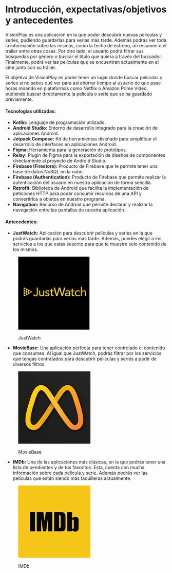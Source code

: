 # Introducción, expectativas/objetivos y antecedentes

VisionPlay es una aplicación en la que poder descubrir nuevas películas y series, pudiendo guardarlas para verlas más tarde. Además podrás ver toda la información sobre las mismas, como la fecha de estreno, un resumen o el tráiler entre otras cosas. Por otro lado, el usuario podrá filtrar sus búsquedas por género o buscar el título que quiera a través del buscador. Finalmente, podrá ver las películas que se encuentran actualmente en el cine junto con su tráiler.&#x20;

El objetivo de VisionPlay es poder tener un lugar donde buscar películas y series si no sabes qué ver para así ahorrar tiempo al usuario de que pase horas mirando en plataformas como Netflix o Amazon Prime Video, pudiendo buscar directamente la película o serie que se ha guardado previamente.&#x20;

#### Tecnologías utilizadas:

* **Kotlin:** Lenguaje de programación utilizado.
* **Android Studio:** Entorno de desarrollo integrado para la creación de aplicaciones Android.
* **Jetpack Compose:** Kit de herramientas diseñado para simplificar el desarrollo de interfaces en aplicaciones Android.
* **Figma:** Herramienta para la generación de prototipos.
* **Relay:** Plugin de Figma para la exportación de diseños de componentes directamente al proyecto de Android Studio.
* **Firebase (Firestore):** Producto de Firebase que te permite tener una base de datos NoSQL en la nube.
* **Firebase (Authentication):** Producto de Firebase que permite realizar la autenticación del usuario en nuestra aplicación de forma sencilla.
* **Retrofit:** Biblioteca de Android que facilita la implementación de peticiones HTTP para poder consumir recursos de una API y convertirlos a objetos en nuestro programa.
* **Navigation:** Recurso de Android que permite declarar y realizar la navegación entre las pantallas de nuestra aplicación.

#### Antecedentes:

* **JustWatch:** Aplicación para descubrir películas y series en la que podrás guardarlas para verlas más tarde. Además, puedes elegir a los servicios a los que estás suscrito para que te muestre solo contenido de los mismos.

<figure><img src=".gitbook/assets/image (14).png" alt=""><figcaption><p>JustWatch</p></figcaption></figure>

* **MovieBase:** Una aplicación perfecta para tener controlado el contenido que consumes. Al igual que JustWatch, podrás filtrar por los servicios que tengas contratados para descubrir películas y series a partir de diversos filtros.

<figure><img src=".gitbook/assets/image (17).png" alt=""><figcaption><p>MovieBase</p></figcaption></figure>

* **IMDb:** Una de las aplicaciones más clásicas, en la que podrás tener una lista de pendientes y de tus favoritos. Esta, cuenta con mucha información sobre cada película y serie. Además podrás ver las películas que están siendo más taquilleras actualmente.

<figure><img src=".gitbook/assets/image (18).png" alt=""><figcaption><p>IMDb</p></figcaption></figure>
